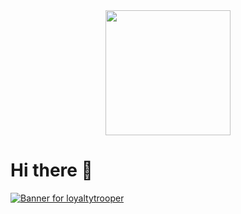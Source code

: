 <div id="header" align="center">
  <img src="https://github.com/loyaltytrooper/loyaltytrooper/blob/main/githubBanner.png" height=200/>
</div>

<h1>Hi there 👋</h1>

[![Banner for loyaltytrooper](https://github.com/loyaltytrooper/loyaltytrooper/blob/main/the-it-crowd-moss-the-it-crowd.gif)](https://www.linkedin.com/in/rajat-dev)
<!--
**loyaltytrooper/loyaltytrooper** is a ✨ _special_ ✨ repository because its `README.md` (this file) appears on your GitHub profile.

Here are some ideas to get you started:

- 🔭 I’m currently working on ...
- 🌱 I’m currently learning ...
- 👯 I’m looking to collaborate on ...
- 🤔 I’m looking for help with ...
- 💬 Ask me about ...
- 📫 How to reach me: ...
- 😄 Pronouns: ...
- ⚡ Fun fact: ...
-->
